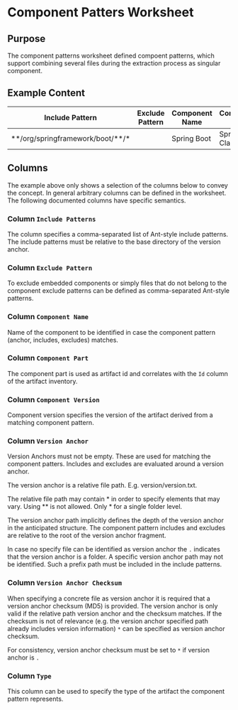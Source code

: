 # Component Patters Worksheet

## Purpose
The component patterns worksheet defined compoent patterns, which support combining several
files during the extraction process as singular component.

## Example Content

| Include Pattern | Exclude Pattern | Component Name | Component Part | Component Version | Version Anchor | Version Anchor Checksum |
| --- | --- | --- | --- | --- | --- | --- |
| &ast;&ast;/org/springframework/boot/&ast;&ast;/&ast; | | Spring Boot | Spring Boot Classes | 2.1.5.RELEASE | org/springframework/boot/loader/Launcher.class | 5d5e5685af96b1e74f35520d76375b01 |

## Columns
The example above only shows a selection of the columns below to convey the concept.
In general arbitrary columns can be defined in the worksheet. The following
documented columns have specific semantics.

### Column `Include Patterns`
The column specifies a comma-separated list of Ant-style include patterns. The include patterns must
be relative to the base directory of the version anchor.

### Column `Exclude Pattern`
To exclude embedded components or simply files that do not belong to the component exclude patterns can be defined as
comma-separated Ant-style patterns.

### Column `Component Name`
Name of the component to be identified in case the component pattern (anchor, includes, excludes) matches.

### Column `Component Part`
The component part is used as artifact id and correlates with the `Id` column of the artifact inventory.

### Column `Component Version`
Component version specifies the version of the artifact derived from a matching component pattern.

### Column `Version Anchor`
Version Anchors must not be empty. These are used for matching the component patters. Includes and excludes are 
evaluated around a version anchor.

The version anchor is a relative file path. E.g. version/version.txt.

The relative file path may contain &ast; in order to specify elements that may vary. Using &ast;&ast; is not allowed. 
Only * for a single folder level.

The version anchor path implicitly defines the depth of the version anchor in the anticipated structure. The component 
pattern includes and excludes are relative to the root of the version anchor fragment.

In case no specify file can be identified as version anchor the `.` indicates that the version anchor is a folder. 
A specific version anchor path may not be identified. Such a prefix path must be included in the include patterns.

### Column `Version Anchor Checksum`
When specifying a concrete file as version anchor it is required that a version anchor checksum (MD5) is provided.
The version anchor is only valid if the relative path version anchor and the checksum matches. If the checksum is not
of relevance (e.g. the version anchor specified path already includes version information) `*` can be specified as 
version anchor checksum.

For consistency, version anchor checksum must be set to `*` if version anchor is `.`

### Column `Type`
This column can be used to specify the type of the artifact the component pattern represents.